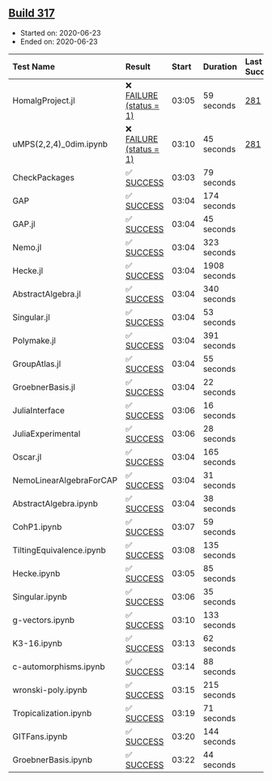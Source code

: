 ## [Build 317](https://oscarci.mathematik.uni-kl.de/job/oscar-stable/317/)

* Started on: 2020-06-23
* Ended on: 2020-06-23

| Test Name    | Result | Start | Duration | Last Success | First Failure |
|:-------------|:-------|:------|:---------|:-------------|:--------------|
| HomalgProject.jl | ❌ [FAILURE (status = 1)](https://oscarci.mathematik.uni-kl.de/job/oscar-stable/317/artifact/logs/build-317/HomalgProject.jl.log) | 03:05 | 59 seconds | [281](https://oscarci.mathematik.uni-kl.de/job/oscar-stable/281/) | [282](https://oscarci.mathematik.uni-kl.de/job/oscar-stable/282/) |
| uMPS(2,2,4)_0dim.ipynb | ❌ [FAILURE (status = 1)](https://oscarci.mathematik.uni-kl.de/job/oscar-stable/317/artifact/logs/build-317/uMPS-2-2-4-_0dim.ipynb.log) | 03:10 | 45 seconds | [281](https://oscarci.mathematik.uni-kl.de/job/oscar-stable/281/) | [282](https://oscarci.mathematik.uni-kl.de/job/oscar-stable/282/) |
| CheckPackages | ✅ [SUCCESS](https://oscarci.mathematik.uni-kl.de/job/oscar-stable/317/artifact/logs/build-317/CheckPackages.log) | 03:03 | 79 seconds |  |  |
| GAP | ✅ [SUCCESS](https://oscarci.mathematik.uni-kl.de/job/oscar-stable/317/artifact/logs/build-317/GAP.log) | 03:04 | 174 seconds |  |  |
| GAP.jl | ✅ [SUCCESS](https://oscarci.mathematik.uni-kl.de/job/oscar-stable/317/artifact/logs/build-317/GAP.jl.log) | 03:04 | 45 seconds |  |  |
| Nemo.jl | ✅ [SUCCESS](https://oscarci.mathematik.uni-kl.de/job/oscar-stable/317/artifact/logs/build-317/Nemo.jl.log) | 03:04 | 323 seconds |  |  |
| Hecke.jl | ✅ [SUCCESS](https://oscarci.mathematik.uni-kl.de/job/oscar-stable/317/artifact/logs/build-317/Hecke.jl.log) | 03:04 | 1908 seconds |  |  |
| AbstractAlgebra.jl | ✅ [SUCCESS](https://oscarci.mathematik.uni-kl.de/job/oscar-stable/317/artifact/logs/build-317/AbstractAlgebra.jl.log) | 03:04 | 340 seconds |  |  |
| Singular.jl | ✅ [SUCCESS](https://oscarci.mathematik.uni-kl.de/job/oscar-stable/317/artifact/logs/build-317/Singular.jl.log) | 03:04 | 53 seconds |  |  |
| Polymake.jl | ✅ [SUCCESS](https://oscarci.mathematik.uni-kl.de/job/oscar-stable/317/artifact/logs/build-317/Polymake.jl.log) | 03:04 | 391 seconds |  |  |
| GroupAtlas.jl | ✅ [SUCCESS](https://oscarci.mathematik.uni-kl.de/job/oscar-stable/317/artifact/logs/build-317/GroupAtlas.jl.log) | 03:04 | 55 seconds |  |  |
| GroebnerBasis.jl | ✅ [SUCCESS](https://oscarci.mathematik.uni-kl.de/job/oscar-stable/317/artifact/logs/build-317/GroebnerBasis.jl.log) | 03:04 | 22 seconds |  |  |
| JuliaInterface | ✅ [SUCCESS](https://oscarci.mathematik.uni-kl.de/job/oscar-stable/317/artifact/logs/build-317/JuliaInterface.log) | 03:06 | 16 seconds |  |  |
| JuliaExperimental | ✅ [SUCCESS](https://oscarci.mathematik.uni-kl.de/job/oscar-stable/317/artifact/logs/build-317/JuliaExperimental.log) | 03:06 | 28 seconds |  |  |
| Oscar.jl | ✅ [SUCCESS](https://oscarci.mathematik.uni-kl.de/job/oscar-stable/317/artifact/logs/build-317/Oscar.jl.log) | 03:04 | 165 seconds |  |  |
| NemoLinearAlgebraForCAP | ✅ [SUCCESS](https://oscarci.mathematik.uni-kl.de/job/oscar-stable/317/artifact/logs/build-317/NemoLinearAlgebraForCAP.log) | 03:04 | 31 seconds |  |  |
| AbstractAlgebra.ipynb | ✅ [SUCCESS](https://oscarci.mathematik.uni-kl.de/job/oscar-stable/317/artifact/logs/build-317/AbstractAlgebra.ipynb.log) | 03:04 | 38 seconds |  |  |
| CohP1.ipynb | ✅ [SUCCESS](https://oscarci.mathematik.uni-kl.de/job/oscar-stable/317/artifact/logs/build-317/CohP1.ipynb.log) | 03:07 | 59 seconds |  |  |
| TiltingEquivalence.ipynb | ✅ [SUCCESS](https://oscarci.mathematik.uni-kl.de/job/oscar-stable/317/artifact/logs/build-317/TiltingEquivalence.ipynb.log) | 03:08 | 135 seconds |  |  |
| Hecke.ipynb | ✅ [SUCCESS](https://oscarci.mathematik.uni-kl.de/job/oscar-stable/317/artifact/logs/build-317/Hecke.ipynb.log) | 03:05 | 85 seconds |  |  |
| Singular.ipynb | ✅ [SUCCESS](https://oscarci.mathematik.uni-kl.de/job/oscar-stable/317/artifact/logs/build-317/Singular.ipynb.log) | 03:06 | 35 seconds |  |  |
| g-vectors.ipynb | ✅ [SUCCESS](https://oscarci.mathematik.uni-kl.de/job/oscar-stable/317/artifact/logs/build-317/g-vectors.ipynb.log) | 03:10 | 133 seconds |  |  |
| K3-16.ipynb | ✅ [SUCCESS](https://oscarci.mathematik.uni-kl.de/job/oscar-stable/317/artifact/logs/build-317/K3-16.ipynb.log) | 03:13 | 62 seconds |  |  |
| c-automorphisms.ipynb | ✅ [SUCCESS](https://oscarci.mathematik.uni-kl.de/job/oscar-stable/317/artifact/logs/build-317/c-automorphisms.ipynb.log) | 03:14 | 88 seconds |  |  |
| wronski-poly.ipynb | ✅ [SUCCESS](https://oscarci.mathematik.uni-kl.de/job/oscar-stable/317/artifact/logs/build-317/wronski-poly.ipynb.log) | 03:15 | 215 seconds |  |  |
| Tropicalization.ipynb | ✅ [SUCCESS](https://oscarci.mathematik.uni-kl.de/job/oscar-stable/317/artifact/logs/build-317/Tropicalization.ipynb.log) | 03:19 | 71 seconds |  |  |
| GITFans.ipynb | ✅ [SUCCESS](https://oscarci.mathematik.uni-kl.de/job/oscar-stable/317/artifact/logs/build-317/GITFans.ipynb.log) | 03:20 | 144 seconds |  |  |
| GroebnerBasis.ipynb | ✅ [SUCCESS](https://oscarci.mathematik.uni-kl.de/job/oscar-stable/317/artifact/logs/build-317/GroebnerBasis.ipynb.log) | 03:22 | 44 seconds |  |  |
